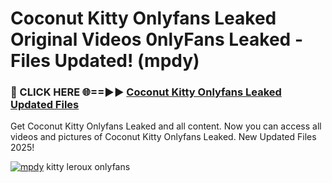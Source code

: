 # Coconut Kitty Onlyfans Leaked Original Videos 0nlyFans Leaked - Files Updated! (mpdy)

<h3>🔴 CLICK HERE 🌐==►► <a href="https://best4dudes.click/HH4t6V" rel="nofollow">Coconut Kitty Onlyfans Leaked Updated Files</a></h3>

Get Coconut Kitty Onlyfans Leaked and all content. Now you can access all videos and pictures of Coconut Kitty Onlyfans Leaked. New Updated Files 2025!

[![mpdy](https://github.com/user-attachments/assets/8c521d6e-e6e3-4a75-9320-d58ab9d79d5b)](https://best4dudes.click/HH4t6V)
kitty leroux onlyfans